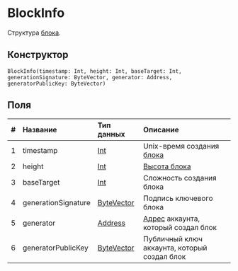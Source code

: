 # BlockInfo

Структура [блока](/blockchain/block.md).

## Конструктор

``` ride
BlockInfo(timestamp: Int, height: Int, baseTarget: Int, generationSignature: ByteVector, generator: Address, generatorPublicKey: ByteVector)
```

## Поля

|   #   | Название | Тип данных | Описание |
| :--- | :--- | :--- | :--- |
| 1 | timestamp | [Int](/ride/data-types/int.md) | Unix-время создания [блока](/blockchain/block.md) |
| 2 | height | [Int](/ride/data-types/int.md) | [Высота блока](/blockchain/block/block-height.md) |
| 3 | baseTarget | [Int](/ride/data-types/int.md) | Сложность создания блока |
| 4 | generationSignature | [ByteVector](/ride/data-types/byte-vector.md) | Подпись ключевого блока |
| 5 | generator | [Address](/ride/structures/common-structures/address.md) | [Адрес](/blockchain/account/address.md) аккаунта, который создал блок |
| 6 | generatorPublicKey | [ByteVector](/ride/data-types/byte-vector.md) | Публичный ключ аккаунта, который создал блок |
